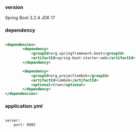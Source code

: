 ### version
Spring Boot 3.2.4
JDK 17

### dependency
```xml

<dependencies>
        <dependency>
            <groupId>org.springframework.boot</groupId>
            <artifactId>spring-boot-starter-web</artifactId>
        </dependency>

        <dependency>
            <groupId>org.projectlombok</groupId>
            <artifactId>lombok</artifactId>
            <optional>true</optional>
        </dependency>
</dependencies>

```

### application.yml
```ymal

server:
	port: 8082


```
